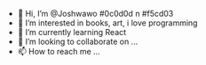 - 👋 Hi, I’m @Joshwawo #0c0d0d n #f5cd03
- 👀 I’m interested in books, art, i love programming 
- 🌱 I’m currently learning React
- 💞️ I’m looking to collaborate on ...
- 📫 How to reach me ...

<!---
Joshwawo/Joshwawo is a ✨ special ✨ repository because its `README.md` (this file) appears on your GitHub profile.
You can click the Preview link to take a look at your changes.
--->
